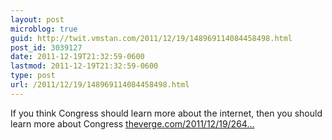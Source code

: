```yaml
---
layout: post
microblog: true
guid: http://twit.vmstan.com/2011/12/19/148969114084458498.html
post_id: 3039127
date: 2011-12-19T21:32:59-0600
lastmod: 2011-12-19T21:32:59-0600
type: post
url: /2011/12/19/148969114084458498.html
---
```

If you think Congress should learn more about the internet, then you should learn more about Congress <a href="http://www.theverge.com/2011/12/19/2646280/internet-sopa-congress-lobbyist-activism">theverge.com/2011/12/19/264…</a>
